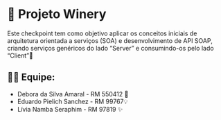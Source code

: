 # 🍷 Projeto Winery

Este checkpoint tem como objetivo aplicar os conceitos iniciais de arquitetura orientada a serviços (SOA)
e desenvolvimento de API SOAP, criando serviços genéricos do lado “Server” e consumindo-os pelo lado “Client”💜

## 👩‍💻 Equipe:

- Debora da Silva Amaral - RM 550412 🌟  
- Eduardo Pielich Sanchez - RM 99767💡  
- Lívia Namba Seraphim - RM 97819 ✨  

  
